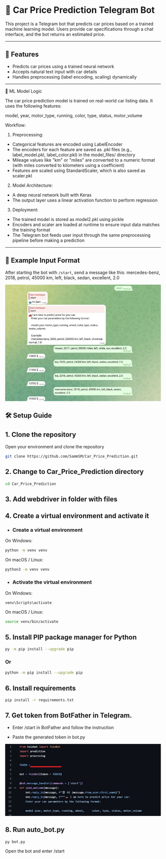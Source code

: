 # 🚗 Car Price Prediction Telegram Bot

This project is a Telegram bot that predicts car prices based on a trained machine learning model. Users provide car specifications through a chat interface, and the bot returns an estimated price.

---

## 🤖 Features

- Predicts car prices using a trained neural network
- Accepts natural text input with car details
- Handles preprocessing (label encoding, scaling) dynamically

---

🧠 ML Model Logic

The car price prediction model is trained on real-world car listing data. It uses the following features:

model, year, motor_type, running, color, type, status, motor_volume

Workflow:
1. Preprocessing:

- Categorical features are encoded using LabelEncoder
- The encoders for each feature are saved as .pkl files (e.g., label_model.pkl, label_color.pkl) in the model_files/ directory
- Mileage values like "km" or "miles" are converted to a numeric format (with miles converted to kilometers using a coefficient)
- Features are scaled using StandardScaler, which is also saved as scaler.pkl

2. Model Architecture:

- A deep neural network built with Keras
- The output layer uses a linear activation function to perform regression

3. Deployment:

- The trained model is stored as model2.pkl using pickle
- Encoders and scaler are loaded at runtime to ensure input data matches the training format
- The Telegram bot feeds user input through the same preprocessing pipeline before making a prediction

---

## 🧾 Example Input Format

After starting the bot with `/start`, send a message like this:
mercedes-benz, 2018, petrol, 45000 km, left, black, sedan, excellent, 2.0

![Alt Text](car_price.JPG)

## 🛠️ Setup Guide

## 1. Clone the repository
Open your environment and clone the repository
```bash
git clone https://github.com/SammSM/Car_Price_Prediction.git
```
## 2. Change to Car_Price_Prediction directory
```bash
cd Car_Price_Prediction
```
## 3. Add webdriver in folder with files

## 4. Create a virtual environment and activate it

- ### Create a virtual environment
On Windows:
```bash
python -m venv venv
```
On macOS / Linux:
```bash
python3 -m venv venv
```
- ### Activate the virtual environment
On Windows:
```bash
venv\Scripts\activate
```
On macOS / Linux:
```bash
source venv/bin/activate
```

## 5. Install PIP package manager for Python
```bash
py -m pip install --upgrade pip
```
### Or
```bash
python -m pip install --upgrade pip
```

## 6. Install requirements
```bash
pip install -r requirements.txt
```

## 7. Get token from BotFather in Telegram.
- Enter /start in BotFather and follow the instruction

- Paste the generated token in bot.py
  
![alt text](bot_token.JPG)

## 8. Run auto_bot.py
```bash
py bot.py
```
Open the bot and enter /start
